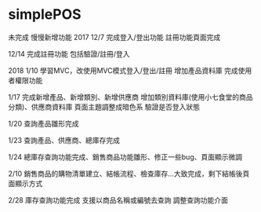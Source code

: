 # simplePOS
未完成
慢慢新增功能
2017
12/7
完成登入/登出功能
註冊功能頁面完成

12/14
完成註冊功能 包括驗證/註冊/登入

2018
1/10
學習MVC，改使用MVC模式登入/登出/註冊
增加產品資料庫
完成使用者權限功能

1/17
完成新增產品、新增類別、新增供應商
增加類別資料庫(使用小七食堂的商品分類)、供應商資料庫
頁面主題調整成暗色系
驗證是否登入狀態

1/20
查詢產品雛形完成

1/23
查詢產品、供應商、總庫存完成

1/24
總庫存查詢功能完成、銷售商品功能雛形、修正一些bug、頁面顯示微調

2/10
銷售商品的購物清單建立、結帳流程、檢查庫存...大致完成，剩下結帳後頁面顯示方式

2/28
庫存查詢功能完成 支援以商品名稱或編號去查詢
調整查詢功能介面

